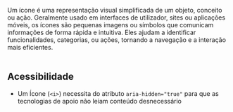 Um ícone é uma representação visual simplificada de um objeto, conceito ou ação. Geralmente usado em interfaces de utilizador, sites ou aplicações móveis, os ícones são pequenas imagens ou símbolos que comunicam informações de forma rápida e intuitiva. Eles ajudam a identificar funcionalidades, categorias, ou ações, tornando a navegação e a interação mais eficientes.
<br>
<br>
## Acessibilidade
- Um Ícone (`<i>`) necessita do atributo `aria-hidden="true"` para que as tecnologias de apoio não leiam conteúdo desnecessário
<br>
<br>
<br>
<br>
